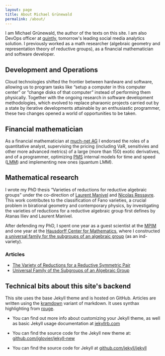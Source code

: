 ```yaml
---
layout: page
title: About Michael Grünewald
permalink: /about/
---
```


I am Michael Grünewald, the author of the texts on this site.  I am
also DevOps officer at [quintly](https://quintly.com), tomorrow's
leading social media analytics solution.  I previously worked as a
math researcher (algebraic geometry and representation theory of
reductive groups), as a financial mathematician and software
developer.


## Development and Operations

Cloud technologies shifted the frontier between hardware and software,
allowing us to program tasks like “setup a computer in this computer
center” or “change disks of that computer” instead of performing them
physically.  Together with the ongoing research in software
development methodologies, which evolved to replace pharaonic projects
carried out by a state by iterative developments attainable by an
enthusiastic programmer, these two changes opened a world of
opportunities to be taken.


## Financial mathematician

As a financial mathematician at
[much-net AG](http://www.much-net.de) I endorsed the roles of a
quantitative analyst, supervising the pricing (including VaR,
sensitivies and other more advanced metrics) of a large (more than
150) exotic derivatives, and of a programmer, optimizing
[PMS](https://www.much-net.de/en/product/portfolio-management.html)
internal models for time and speed ([LMM](https://en.wikipedia.org/wiki/LIBOR_market_model)) and implementing new ones
(quantum LMM).


## Mathematical research

I wrote my PhD thesis “Varieties of reductions for reductive algebraic
groups” under the co-direction of [Laurent Manivel][laurent-home] and
[Nicolas Ressayre][nicolas-home].  This work contributes to the
classification of Fano varieties, a crucial problem in birational
geometry and contemporary physics, by investigating the varieties of
reductions for a reductive algebraic group first defines by Atanas
Iliev and Laurent Manivel.

After defending my PhD, I spent one year as a guest scientist at the
[MPIM](https://www.mpim-bonn.mpg.de) and one year at the
[Hausdorff Center for Mathematics](http://www.hausdorff-center.uni-bonn.de),
where I constructed
[a universal family for the subgroups of an algebraic group](/assets/math/1005.0748v1.pdf) (as an ind-variety).

### Articles

- [The Variety of Reductions for a Reductive Symmetric Pair](/assets/math/1005.0746v1.pdf)
- [Universal Family of the Subgroups of an Algebraic Group](/assets/math/1005.0748v1.pdf)


## Technical bits about this site's backend

This site uses the base Jekyll theme and is hosted on GitHub.
Articles are written using the
[kramdown](http://kramdown.gettalong.org/syntax.html) variant of
markdown. It uses synthax highlighting from
[rouge](http://rouge.jayferd.us/demo).

* You can find out more info about customizing your Jekyll theme, as
  well as basic Jekyll usage documentation at
  [jekyllrb.com](http://jekyllrb.com/)

*  You can find the source code for the Jekyll new theme at:
   [github.com/jglovier/jekyll-new](https://github.com/jglovier/jekyll-new)

*  You can find the source code for Jekyll at
   [github.com/jekyll/jekyll](https://github.com/jekyll/jekyll)

  [laurent-home]: http://manivel.perso.math.cnrs.fr
  [nicolas-home]: http://math.univ-lyon1.fr/homes-www/ressayre/
